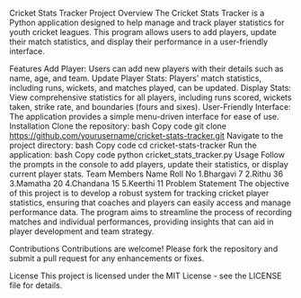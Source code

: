 Cricket Stats Tracker
Project Overview
The Cricket Stats Tracker is a Python application designed to help manage and track player statistics for youth cricket leagues. This program allows users to add players, update their match statistics, and display their performance in a user-friendly interface.

Features
Add Player: Users can add new players with their details such as name, age, and team.
Update Player Stats: Players' match statistics, including runs, wickets, and matches played, can be updated.
Display Stats: View comprehensive statistics for all players, including runs scored, wickets taken, strike rate, and boundaries (fours and sixes).
User-Friendly Interface: The application provides a simple menu-driven interface for ease of use.
Installation
Clone the repository:
bash
Copy code
git clone https://github.com/yourusername/cricket-stats-tracker.git
Navigate to the project directory:
bash
Copy code
cd cricket-stats-tracker
Run the application:
bash
Copy code
python cricket_stats_tracker.py
Usage
Follow the prompts in the console to add players, update their statistics, or display current player stats.
Team Members
  Name	     Roll No
1.Bhargavi	7
2.Rithu	    36
3.Mamatha	  20
4.Chandana	15
5.Keerthi	  11
Problem Statement
The objective of this project is to develop a robust system for tracking cricket player statistics, ensuring that coaches and players can easily access and manage performance data. The program aims to streamline the process of recording matches and individual performances, providing insights that can aid in player development and team strategy.

Contributions
Contributions are welcome! Please fork the repository and submit a pull request for any enhancements or fixes.

License
This project is licensed under the MIT License - see the LICENSE file for details.
